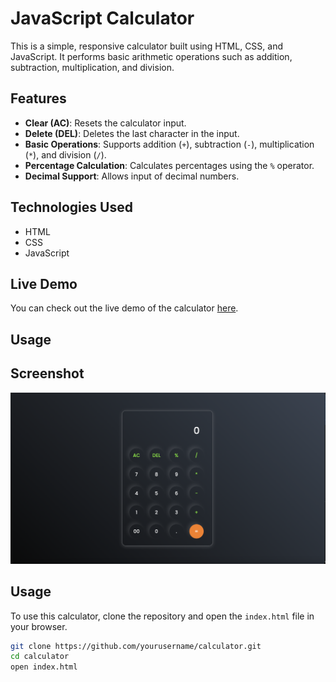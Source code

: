 # JavaScript Calculator

This is a simple, responsive calculator built using HTML, CSS, and JavaScript. It performs basic arithmetic operations such as addition, subtraction, multiplication, and division.

## Features

- **Clear (AC)**: Resets the calculator input.
- **Delete (DEL)**: Deletes the last character in the input.
- **Basic Operations**: Supports addition (`+`), subtraction (`-`), multiplication (`*`), and division (`/`).
- **Percentage Calculation**: Calculates percentages using the `%` operator.
- **Decimal Support**: Allows input of decimal numbers.

## Technologies Used

- HTML
- CSS
- JavaScript

## Live Demo

You can check out the live demo of the calculator [here](https://sonali-calculator-js.netlify.app).

## Usage

## Screenshot
![Calculator Screenshot](https://github.com/sonalisingh30/Calculator-in-js/blob/main/Screenshort/Calculator%20in%20js.png)

## Usage

To use this calculator, clone the repository and open the `index.html` file in your browser.

```bash
git clone https://github.com/yourusername/calculator.git
cd calculator
open index.html
